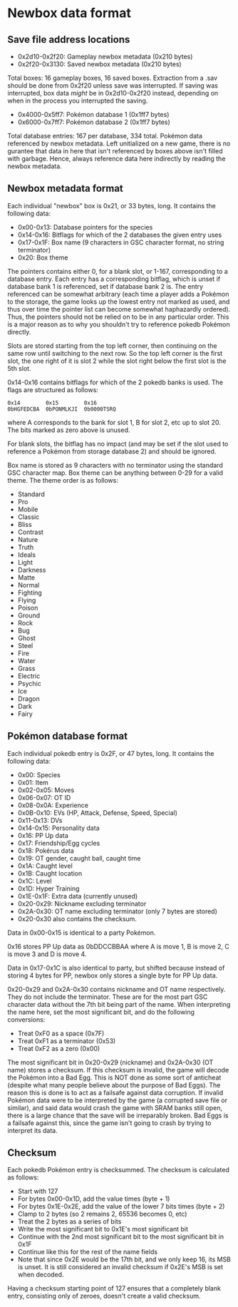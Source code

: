 # Newbox data format

## Save file address locations

* 0x2d10-0x2f20: Gameplay newbox metadata (0x210 bytes)
* 0x2f20-0x3130: Saved newbox metadata (0x210 bytes)

Total boxes: 16 gameplay boxes, 16 saved boxes.
Extraction from a .sav should be done from 0x2f20 unless save was interrupted.
If saving was interrupted, box data *might* be in 0x2d10-0x2f20 instead,
depending on when in the process you interrupted the saving.

* 0x4000-0x5ff7: Pokémon database 1 (0x1ff7 bytes)
* 0x6000-0x7ff7: Pokémon database 2 (0x1ff7 bytes)

Total database entries: 167 per database, 334 total.
Pokémon data referenced by newbox metadata. Left unitialized on a new game,
there is no gurantee that data in here that isn't referenced by boxes above
isn't filled with garbage. Hence, always reference data here indirectly by
reading the newbox metadata.

## Newbox metadata format

Each individual "newbox" box is 0x21, or 33 bytes, long. It contains the
following data:

* 0x00-0x13: Database pointers for the species
* 0x14-0x16: Bitflags for which of the 2 databases the given entry uses
* 0x17-0x1F: Box name (9 characters in GSC character format, no string terminator)
* 0x20: Box theme

The pointers contains either 0, for a blank slot, or 1-167, corresponding to
a database entry. Each entry has a corresponding bitflag, which is unset if
database bank 1 is referenced, set if database bank 2 is. The entry referenced
can be somewhat arbitrary (each time a player adds a Pokémon to the storage,
the game looks up the lowest entry not marked as used, and thus over time the
pointer list can become somewhat haphazardly ordered). Thus, the pointers
should not be relied on to be in any particular order. This is a major reason
as to why you shouldn't try to reference pokedb Pokémon directly.

Slots are stored starting from the top left corner, then continuing on the same
row until switching to the next row. So the top left corner is the first slot,
the one right of it is slot 2 while the slot right below the first slot is the
5th slot.

0x14-0x16 contains bitflags for which of the 2 pokedb banks is used. The flags
are structured as follows:

    0x14        0x15        0x16
    0bHGFEDCBA  0bPONMLKJI  0b0000TSRQ

where A corresponds to the bank for slot 1, B for slot 2, etc up to slot 20.
The bits marked as zero above is unused.

For blank slots, the bitflag has no impact (and may be set if the slot used to
reference a Pokémon from storage database 2) and should be ignored.

Box name is stored as 9 characters with no terminator using the standard GSC
character map. Box theme can be anything between 0-29 for a valid theme.
The theme order is as follows:

* Standard
* Pro
* Mobile
* Classic
* Bliss
* Contrast
* Nature
* Truth
* Ideals
* Light
* Darkness
* Matte
* Normal
* Fighting
* Flying
* Poison
* Ground
* Rock
* Bug
* Ghost
* Steel
* Fire
* Water
* Grass
* Electric
* Psychic
* Ice
* Dragon
* Dark
* Fairy

## Pokémon database format

Each individual pokedb entry is 0x2F, or 47 bytes, long. It contains the
following data:

* 0x00: Species
* 0x01: Item
* 0x02-0x05: Moves
* 0x06-0x07: OT ID
* 0x08-0x0A: Experience
* 0x0B-0x10: EVs (HP, Attack, Defense, Speed, Special)
* 0x11-0x13: DVs
* 0x14-0x15: Personality data
* 0x16: PP Up data
* 0x17: Friendship/Egg cycles
* 0x18: Pokérus data
* 0x19: OT gender, caught ball, caught time
* 0x1A: Caught level
* 0x1B: Caught location
* 0x1C: Level
* 0x1D: Hyper Training
* 0x1E-0x1F: Extra data (currently unused)
* 0x20-0x29: Nickname excluding terminator
* 0x2A-0x30: OT name excluding terminator (only 7 bytes are stored)
* 0x20-0x30 also contains the checksum.

Data in 0x00-0x15 is identical to a party Pokémon.

0x16 stores PP Up data as 0bDDCCBBAA where A is move 1, B is move 2,
C is move 3 and D is move 4.

Data in 0x17-0x1C is also identical to party, but shifted because instead of
storing 4 bytes for PP, newbox only stores a single byte for PP Up data.

0x20-0x29 and 0x2A-0x30 contains nickname and OT name respectively. They do not
include the terminator. These are for the most part GSC character data without
the 7th bit being part of the name. When interpreting the name here,
set the most significant bit, and do the following conversions:

* Treat 0xF0 as a space (0x7F)
* Treat 0xF1 as a terminator (0x53)
* Treat 0xF2 as a zero (0x00)

The most significant bit in 0x20-0x29 (nickname) and 0x2A-0x30 (OT name) stores
a checksum. If this checksum is invalid, the game will decode the Pokémon into
a Bad Egg. This is NOT done as some sort of anticheat (despite what many people
believe about the purpose of Bad Eggs). The reason this is done is to act as a
failsafe against data corruption. If invalid Pokémon data were to be interpreted
by the game (a corrupted save file or similar), and said data would crash the
game with SRAM banks still open, there is a large chance that the save will be
irreparably broken. Bad Eggs is a failsafe against this, since the game isn't
going to crash by trying to interpret its data.

## Checksum

Each pokedb Pokémon entry is checksummed. The checksum is calculated as follows:

* Start with 127
* For bytes 0x00-0x1D, add the value times (byte + 1)
* For bytes 0x1E-0x2E, add the value of the lower 7 bits times (byte + 2)
* Clamp to 2 bytes (so 2 remains 2, 65536 becomes 0, etc)
* Treat the 2 bytes as a series of bits
* Write the most significant bit to 0x1E's most significant bit
* Continue with the 2nd most significant bit to the most significant bit in 0x1F
* Continue like this for the rest of the name fields
* Note that since 0x2E would be the 17th bit, and we only keep 16, its MSB is
  unset. It is still considered an invalid checksum if 0x2E's MSB is set when
  decoded.

Having a checksum starting point of 127 ensures that a completely blank entry,
consisting only of zeroes, doesn't create a valid checksum.
